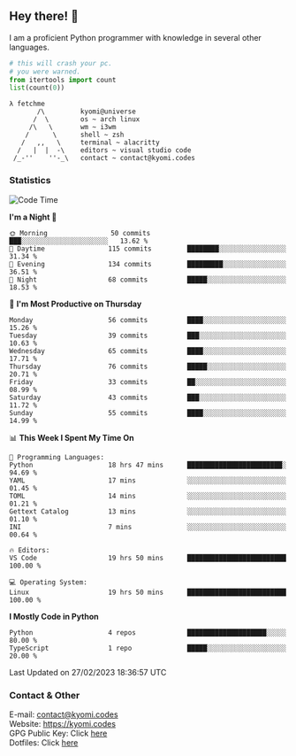 ## Hey there! 👋
I am a proficient Python programmer with knowledge in several other languages.

```py
# this will crash your pc.
# you were warned.
from itertools import count
list(count(0))
```

```
λ fetchme
       /\         kyomi@universe
      /  \        os ~ arch linux
     /\   \       wm ~ i3wm
    /      \      shell ~ zsh
   /   ,,   \     terminal ~ alacritty
  /   |  |  -\    editors ~ visual studio code
 /_-''    ''-_\   contact ~ contact@kyomi.codes
```

### Statistics
<!--START_SECTION:waka-->
![Code Time](http://img.shields.io/badge/Code%20Time-212%20hrs%2023%20mins-blue)

**I'm a Night 🦉** 

```text
🌞 Morning                50 commits          ███░░░░░░░░░░░░░░░░░░░░░░   13.62 % 
🌆 Daytime                115 commits         ████████░░░░░░░░░░░░░░░░░   31.34 % 
🌃 Evening                134 commits         █████████░░░░░░░░░░░░░░░░   36.51 % 
🌙 Night                  68 commits          █████░░░░░░░░░░░░░░░░░░░░   18.53 % 
```
📅 **I'm Most Productive on Thursday** 

```text
Monday                   56 commits          ████░░░░░░░░░░░░░░░░░░░░░   15.26 % 
Tuesday                  39 commits          ███░░░░░░░░░░░░░░░░░░░░░░   10.63 % 
Wednesday                65 commits          ████░░░░░░░░░░░░░░░░░░░░░   17.71 % 
Thursday                 76 commits          █████░░░░░░░░░░░░░░░░░░░░   20.71 % 
Friday                   33 commits          ██░░░░░░░░░░░░░░░░░░░░░░░   08.99 % 
Saturday                 43 commits          ███░░░░░░░░░░░░░░░░░░░░░░   11.72 % 
Sunday                   55 commits          ████░░░░░░░░░░░░░░░░░░░░░   14.99 % 
```


📊 **This Week I Spent My Time On** 

```text
💬 Programming Languages: 
Python                   18 hrs 47 mins      ████████████████████████░   94.69 % 
YAML                     17 mins             ░░░░░░░░░░░░░░░░░░░░░░░░░   01.45 % 
TOML                     14 mins             ░░░░░░░░░░░░░░░░░░░░░░░░░   01.21 % 
Gettext Catalog          13 mins             ░░░░░░░░░░░░░░░░░░░░░░░░░   01.10 % 
INI                      7 mins              ░░░░░░░░░░░░░░░░░░░░░░░░░   00.64 % 

🔥 Editors: 
VS Code                  19 hrs 50 mins      █████████████████████████   100.00 % 

💻 Operating System: 
Linux                    19 hrs 50 mins      █████████████████████████   100.00 % 
```

**I Mostly Code in Python** 

```text
Python                   4 repos             ████████████████████░░░░░   80.00 % 
TypeScript               1 repo              █████░░░░░░░░░░░░░░░░░░░░   20.00 % 
```




 Last Updated on 27/02/2023 18:36:57 UTC
<!--END_SECTION:waka-->

### Contact & Other
E-mail: contact@kyomi.codes<br>
Website: https://kyomi.codes<br>
GPG Public Key: Click [here](https://github.com/bitterteriyaki.gpg)<br>
Dotfiles: Click [here](https://github.com/bitterteriyaki/dotfiles)
